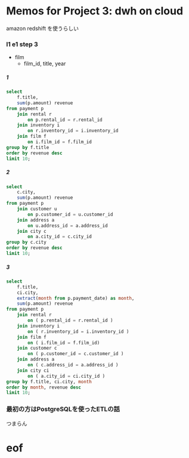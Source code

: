 # Memos for Project 3: dwh on cloud

amazon redshift を使うらしい

### l1 e1 step 3

- film
  - film_id, title, year

##### 1

```sql
select
    f.title,
    sum(p.amount) revenue
from payment p
    join rental r
        on p.rental_id = r.rental_id
    join inventory i
        on r.inventory_id = i.inventory_id
    join film f
        on i.film_id = f.film_id
group by f.title
order by revenue desc
limit 10;
```

##### 2

```sql
select
    c.city,
    sum(p.amount) revenue
from payment p
    join customer u
        on p.customer_id = u.customer_id
    join address a
        on u.address_id = a.address_id
    join city c
        on a.city_id = c.city_id
group by c.city
order by revenue desc
limit 10;
```

##### 3

```sql
select
    f.title,
    ci.city,
    extract(month from p.payment_date) as month,
    sum(p.amount) revenue
from payment p
    join rental r
        on ( p.rental_id = r.rental_id )
    join inventory i
        on ( r.inventory_id = i.inventory_id )
    join film f
        on ( i.film_id = f.film_id)
    join customer c
        on ( p.customer_id = c.customer_id )
    join address a
        on ( c.address_id = a.address_id )
    join city ci
        on ( a.city_id = ci.city_id )
group by f.title, ci.city, month
order by month, revenue desc
limit 10;
```

### 最初の方はPostgreSQLを使ったETLの話
つまらん


# eof
